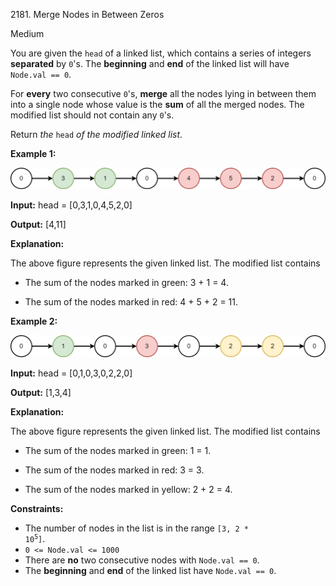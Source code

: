 2181\. Merge Nodes in Between Zeros

Medium

You are given the `head` of a linked list, which contains a series of integers **separated** by `0`'s. The **beginning** and **end** of the linked list will have `Node.val == 0`.

For **every** two consecutive `0`'s, **merge** all the nodes lying in between them into a single node whose value is the **sum** of all the merged nodes. The modified list should not contain any `0`'s.

Return _the_ `head` _of the modified linked list_.

**Example 1:**

![](ex1-1.png)

**Input:** head = [0,3,1,0,4,5,2,0]

**Output:** [4,11]

**Explanation:**

The above figure represents the given linked list. The modified list contains

- The sum of the nodes marked in green: 3 + 1 = 4.

- The sum of the nodes marked in red: 4 + 5 + 2 = 11. 

**Example 2:**

![](ex2-1.png)

**Input:** head = [0,1,0,3,0,2,2,0]

**Output:** [1,3,4]

**Explanation:**

The above figure represents the given linked list. The modified list contains

- The sum of the nodes marked in green: 1 = 1.

- The sum of the nodes marked in red: 3 = 3.

- The sum of the nodes marked in yellow: 2 + 2 = 4. 

**Constraints:**

*   The number of nodes in the list is in the range <code>[3, 2 * 10<sup>5</sup>]</code>.
*   `0 <= Node.val <= 1000`
*   There are **no** two consecutive nodes with `Node.val == 0`.
*   The **beginning** and **end** of the linked list have `Node.val == 0`.